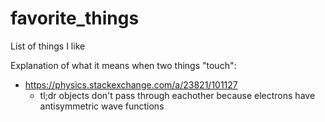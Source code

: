 # favorite_things
List of things I like

Explanation of what it means when two things "touch":
- https://physics.stackexchange.com/a/23821/101127
    - tl;dr objects don't pass through eachother because electrons have antisymmetric wave functions

